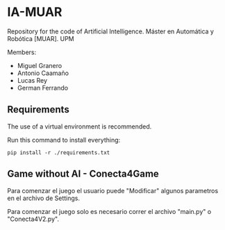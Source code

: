 # IA-MUAR
Repository for the code of Artificial Intelligence. Máster en Automática y Robótica [MUAR]. UPM

Members: 
- Miguel Granero
- Antonio Caamaño
- Lucas Rey
- German Ferrando

## Requirements
The use of a virtual environment is recommended.

Run this command to install everything: 
```
pip install -r ./requirements.txt  
```

## Game without AI - Conecta4Game


Para comenzar el juego el usuario puede "Modificar" algunos parametros en el archivo de Settings.

Para comenzar el juego solo es necesario correr el archivo "main.py" o "Conecta4V2.py".
